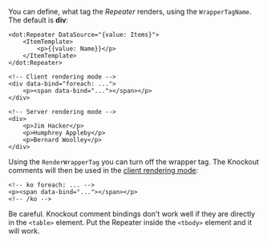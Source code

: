 You can define, what tag the *Repeater* renders, using the `WrapperTagName`. The default is **div**:

```DOTHTML
<dot:Repeater DataSource="{value: Items}">
    <ItemTemplate>
	    <p>{{value: Name}}</p>
	</ItemTemplate>
</dot:Repeater>

<!-- Client rendering mode -->
<div data-bind="foreach: ...">
	<p><span data-bind="..."></span></p>
</div>

<!-- Server rendering mode -->
<div>
	<p>Jim Hacker</p>
	<p>Humphrey Appleby</p>
	<p>Bernard Woolley</p>
</div>
```

Using the `RenderWrapperTag` you can turn off the wrapper tag. The Knockout comments will then be used 
in the [client rendering mode](/docs/tutorials/basics-server-side-html-generation/{branch}):
```DOTHTML
<!-- ko foreach: ... -->
<p><span data-bind="..."></span></p>
<!-- /ko -->
```

Be careful. Knockout comment bindings don't work well if they are directly in the `<table>` element. Put the Repeater inside the `<tbody>` element and it will work.